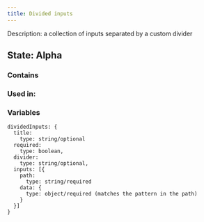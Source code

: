 ```yaml
---
title: Divided inputs
---
```

Description: a collection of inputs separated by a custom divider

## State: Alpha

### Contains


### Used in:


### Variables

~~~
dividedInputs: {
  title: 
    type: string/optional
  required: 
    type: boolean,
  divider: 
    type: string/optional,
  inputs: [{
    path: 
      type: string/required
    data: {
      type: object/required (matches the pattern in the path)
    }
  }]
}
~~~

